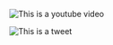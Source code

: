 ![This is a youtube video](https://www.youtube.com/watch?v=sYe8fW05-_4)

![This is a tweet](https://twitter.com/astrodotbuild/status/1665720351261614082)
